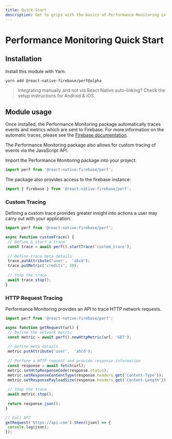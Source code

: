 ```yaml
---
title: Quick Start
description: Get to grips with the basics of Performance Monitoring in React Native Firebase
---
```


# Performance Monitoring Quick Start

## Installation

Install this module with Yarn:

```bash
yarn add @react-native-firebase/perf@alpha
```

> Integrating manually and not via React Native auto-linking? Check the setup instructions for <Anchor version group href="/android">Android</Anchor> & <Anchor version group href="/ios">iOS</Anchor>.

## Module usage

Once installed, the Performance Monitoring package automatically traces events and metrics which
are sent to Firebase. For more information on the automatic traces, please see the
[Firebase documentation](https://firebase.google.com/docs/perf-mon/automatic?utm_source=invertase&utm_medium=react-native-firebase&utm_campaign=quick-start).

The Performance Monitoring package also allows for custom tracing of events via the JavaScript API.

Import the Performance Monitoring package into your project:

```js
import perf from '@react-native-firebase/perf';
```

The package also provides access to the firebase instance:

```js
import { firebase } from '@react-native-firebase/perf';
```

### Custom Tracing

Defining a custom trace provides greater insight into actions a user may carry out with your application. 

 ```js
import perf from '@react-native-firebase/perf';

async function customTrace() {
  // Define & start a trace
  const trace = await perf().startTrace('custom_trace');
  
  // Define trace meta details
  trace.putAttribute('user',  'abcd');
  trace.putMetric('credits', 30);
  
  // Stop the trace
  await trace.stop();
}
 ```

### HTTP Request Tracing

Performance Monitoring provides an API to trace HTTP network requests.

 ```js
import perf from '@react-native-firebase/perf';

async function getRequest(url) {
  // Define the network metric
  const metric = await perf().newHttpMetric(url, 'GET');
  
  // Define meta details
  metric.putAttribute('user',  'abcd');
  
  // Perform a HTTP request and provide response information
  const response = await fetch(url);
  metric.setHttpResponseCode(response.status);
  metric.setResponseContentType(response.headers.get('Content-Type'));
  metric.setResponsePayloadSize(response.headers.get('Content-Length'));
  
  // Stop the trace
  await metric.stop();
  
  return response.json();
}

// Call API
getRequest('https://api.com').then((json) => {
  console.log(json);
});
 ```
